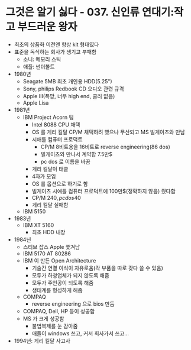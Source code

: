 # 그것은 알기 싫다 - 037. 신인류 연대기:작고 부드러운 왕자

* 최초의 상품화 이전엔 항상 kit 형태였다
* 표준을 독식하는 회사가 생기고 부패함
  * 소니: 메모리 스틱
  * 애플: 썬더볼트
* 1980년
  * Seagate 5MB 최초 개인용 HDD(5.25")
  * Sony, philips Redbook CD 오디오 관련 규격
  * Apple III(폭망, 너무 high end, 쿨러 없음)
  * Apple Lisa
* 1981년
  * IBM Project Acorn 팀
    * Intel 8088 CPU 채택
    * OS 를 게리 킬달 CP/M 채택하려 했으나 무산되고 MS 빌게이츠와 만남
    * 시애틀 컴퓨터 프로덕트
      * CP/M 8비트용을 16비트로 reverse engineering(86 dos)
      * 빌게이츠와 만나서 계약함 7.5만$
      * pc dos 로 이름을 바꿈
    * 게리 킬달이 태클
    * 4자가 모임
    * OS 를 옵션으로 하기로 함
    * 빌게이츠 시애틀 컴퓨터 프로덕트에 100만$(정확하지 않음) 줬다함
    * CP/M 240$, pc dos 40$
    * 게리 킬달 실패함
  * IBM 5150
* 1983년
  * IBM XT 5160
    * 최초 HDD 내장
* 1984년
  * 스티브 잡스 Apple 쫓겨남
  * IBM 5170 AT 80286
  * IBM 이 만든 Open Architecture
    * 기술간 연결 이식이 자유로움(각 부품을 따로 갖다 쓸 수 있음)
    * 모두가 하청업체가 되지 않도록 해줌
    * 모두가 주인공이 되도록 해줌
    * 생태계를 형성하게 해줌
  * COMPAQ
    * reverse engineering 으로 bios 만듬
  * COMPAQ, Dell, HP 등이 성공함
  * MS 가 크게 성공함
    * 불법복제를 눈 감아줌
    * 애들이 windows 쓰고, 커서 회사가서 쓰고...
* 1994년: 게리 킬달 사고사
